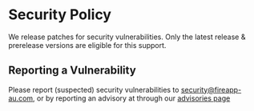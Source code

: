 # Security Policy

We release patches for security vulnerabilities. Only the latest release & prerelease versions are eligible for this support.

## Reporting a Vulnerability

Please report (suspected) security vulnerabilities to security@fireapp-au.com, or by reporting an advisory at through our [advisories page](https://github.com/TechlauncherFireApp/backend/security/advisories)
